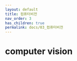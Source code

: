 ```yaml
---
layout: default
title: 컴퓨터비전
nav_order: 3
has_children: true
permalink: docs/03_컴퓨터비전
---
```


# computer vision

